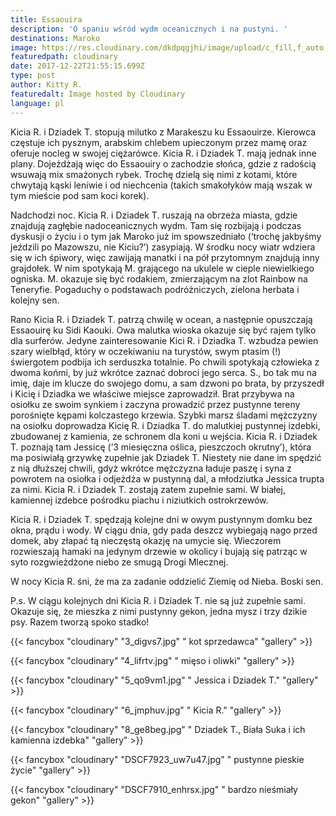 ```yaml
---
title: Essaouira
description: 'O spaniu wśród wydm oceanicznych i na pustyni. '
destinations: Maroko
image: https://res.cloudinary.com/dkdpqgjhi/image/upload/c_fill,f_auto,q_auto,w_300/title_tfss7f.jpg
featuredpath: cloudinary
date: 2017-12-22T21:55:15.699Z
type: post
author: Kitty R.
featuredalt: Image hosted by Cloudinary
language: pl
---
```

Kicia R. i Dziadek T. stopują milutko z Marakeszu ku Essaouirze. Kierowca częstuje ich pysznym, arabskim chlebem upieczonym przez mamę oraz oferuje nocleg w swojej ciężarówce. Kicia R. i Dziadek T. mają jednak inne plany. Dojeżdżają więc do Essaouiry o zachodzie słońca, gdzie z radością wsuwają mix smażonych rybek. Trochę dzielą się nimi z kotami, które chwytają kąski leniwie i od niechcenia (takich smakołyków mają wszak w tym mieście pod sam koci korek). 

Nadchodzi noc. Kicia R. i Dziadek T. ruszają na obrzeża miasta, gdzie znajdują zagłębie nadoceanicznych wydm. Tam się rozbijają i podczas dyskusji o życiu i o tym jak Maroko już im spowszedniało (‘trochę jakbyśmy jeździli po Mazowszu, nie Kiciu?’) zasypiają. W środku nocy wiatr wdziera się w ich śpiwory, więc zawijają manatki i na pół przytomnym znajdują inny grajdołek. W nim spotykają M. grającego na ukulele w cieple niewielkiego ogniska. M. okazuje się być rodakiem, zmierzającym na zlot Rainbow na Teneryfie. Pogaduchy o podstawach podróżniczych, zielona herbata i kolejny sen. 

Rano Kicia R. i Dziadek T. patrzą chwilę w ocean, a następnie opuszczają Essaouirę ku Sidi Kaouki. Owa malutka wioska okazuje się być rajem tylko dla surferów. Jedyne zainteresowanie Kici R. i Dziadka T. wzbudza pewien szary wielbłąd, który w oczekiwaniu na turystów, swym ptasim (!) świergotem podbija ich serduszka totalnie. Po chwili spotykają człowieka z dwoma końmi, by już wkrótce zaznać dobroci jego serca. S., bo tak mu na imię, daje im klucze do swojego domu, a sam dzwoni po brata, by przyszedł i Kicię i Dziadka we właściwe miejsce zaprowadził. Brat przybywa na osiołku ze swoim synkiem i zaczyna prowadzić przez pustynne tereny porośnięte kępami kolczastego krzewia. Szybki marsz śladami mężczyzny na osiołku doprowadza Kicię R. i Dziadka T. do malutkiej pustynnej izdebki, zbudowanej z kamienia, ze schronem dla koni u wejścia. Kicia R. i Dziadek T. poznają tam Jessicę (‘3 miesięczna oślica, pieszczoch okrutny’), która ma posiwiałą grzywkę zupełnie jak Dziadek T. Niestety nie dane im spędzić z nią dłuższej chwili, gdyż wkrótce mężczyzna ładuje paszę i syna z powrotem na osiołka i odjeżdża w pustynną dal, a młodziutka Jessica trupta za nimi. Kicia R. i Dziadek T. zostają zatem zupełnie sami. W białej, kamiennej izdebce pośrodku piachu i niziutkich ostrokrzewów. 

Kicia R. i Dziadek T. spędzają kolejne dni w owym pustynnym domku bez okna, prądu i wody. W ciągu dnia, gdy pada deszcz wybiegają nago przed domek, aby złapać tą nieczęstą okazję na umycie się. Wieczorem rozwieszają hamaki na jedynym drzewie w okolicy i bujają się patrząc w syto rozgwieżdżone niebo ze smugą Drogi Mlecznej. 

W nocy Kicia R. śni, że ma za zadanie oddzielić Ziemię od Nieba. Boski sen. 

P.s. W ciągu kolejnych dni Kicia R. i Dziadek T. nie są już zupełnie sami. Okazuje się, że mieszka z nimi pustynny gekon, jedna mysz i trzy dzikie psy. Razem tworzą spoko stadko!





{{< fancybox "cloudinary" "3_digvs7.jpg" " kot sprzedawca" "gallery" >}}

{{< fancybox "cloudinary" "4_lifrtv.jpg" " mięso i oliwki" "gallery" >}}

{{< fancybox "cloudinary" "5_qo9vm1.jpg" " Jessica i Dziadek T." "gallery" >}}

{{< fancybox "cloudinary" "6_jmphuv.jpg" " Kicia R." "gallery" >}}

{{< fancybox "cloudinary" "8_ge8beg.jpg" " Dziadek T., Biała Suka i ich kamienna izdebka" "gallery" >}}

{{< fancybox "cloudinary" "DSCF7923_uw7u47.jpg" " pustynne pieskie życie" "gallery" >}}

{{< fancybox "cloudinary" "DSCF7910_enhrsx.jpg" " bardzo nieśmiały gekon" "gallery" >}}
